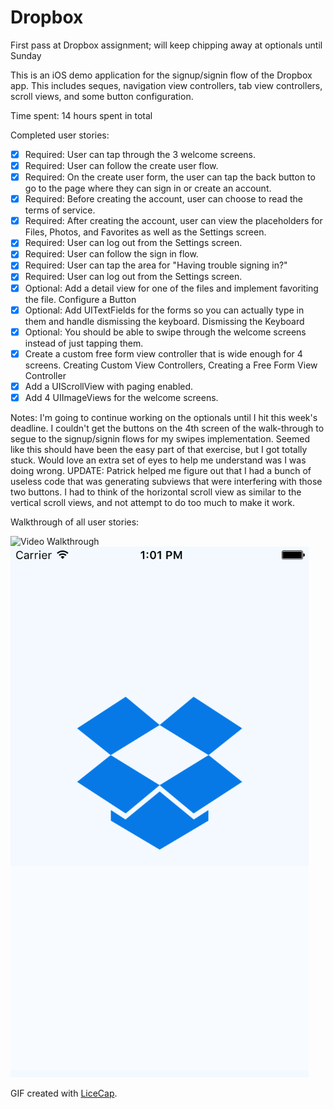 # Dropbox
First pass at Dropbox assignment; will keep chipping away at optionals until Sunday

This is an iOS demo application for the signup/signin flow of the Dropbox app. This includes seques, navigation view controllers, tab view controllers, scroll views, and some button configuration.

Time spent: 14 hours spent in total

Completed user stories:

 * [x] Required: User can tap through the 3 welcome screens.
 * [x] Required: User can follow the create user flow.
 * [x] Required: On the create user form, the user can tap the back button to go to the page where they can sign in or create an account.
 * [x] Required: Before creating the account, user can choose to read the terms of service.
 * [x] Required: After creating the account, user can view the placeholders for Files, Photos, and Favorites as well as the Settings screen.
 * [x] Required: User can log out from the Settings screen.
 * [x] Required: User can follow the sign in flow.
 * [x] Required: User can tap the area for "Having trouble signing in?"
 * [x] Required: User can log out from the Settings screen.
 * [x] Optional: Add a detail view for one of the files and implement favoriting the file. Configure a Button
 * [x] Optional: Add UITextFields for the forms so you can actually type in them and handle dismissing the keyboard. Dismissing the Keyboard
 * [x] Optional: You should be able to swipe through the welcome screens instead of just tapping them.
 * [x] Create a custom free form view controller that is wide enough for 4 screens. Creating Custom View Controllers, Creating a Free Form View Controller
 * [x] Add a UIScrollView with paging enabled.
 * [x] Add 4 UIImageViews for the welcome screens.

Notes:
I'm going to continue working on the optionals until I hit this week's deadline. I couldn't get the buttons on the 4th screen of the walk-through to segue to the signup/signin flows for my swipes implementation. Seemed like this should have been the easy part of that exercise, but I got totally stuck. Would love an extra set of eyes to help me understand was I was doing wrong. UPDATE: Patrick helped me figure out that I had a bunch of useless code that was generating subviews that were interfering with those two buttons. I had to think of the horizontal scroll view as similar to the vertical scroll views, and not attempt to do too much to make it work.

Walkthrough of all user stories:

![Video Walkthrough](dropbox2.gif)
![Video Walkthrough](dropbox_swipes.gif)

GIF created with [LiceCap](http://www.cockos.com/licecap/).
